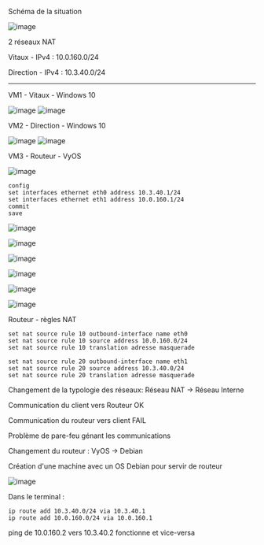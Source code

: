 Schéma de la situation

![image](https://github.com/Mellsx/portfolio/blob/main/src/RouteurLinux/Capture%20d%E2%80%99%C3%A9cran%20du%202025-04-08%2019-07-46.png)

2 réseaux NAT

Vitaux - IPv4 : 10.0.160.0/24

Direction - IPv4 : 10.3.40.0/24

---
VM1 - Vitaux - Windows 10

![image](https://github.com/Mellsx/portfolio/blob/main/src/RouteurLinux/Capture%20d%E2%80%99%C3%A9cran%20du%202025-03-24%2020-03-44.png)
![image](https://github.com/Mellsx/portfolio/blob/main/src/RouteurLinux/Capture%20d%E2%80%99%C3%A9cran%20du%202025-03-24%2020-05-03.png)

VM2 - Direction - Windows 10

![image](https://github.com/Mellsx/portfolio/blob/main/src/RouteurLinux/Capture%20d%E2%80%99%C3%A9cran%20du%202025-03-24%2020-03-37.png)
![image](https://github.com/Mellsx/portfolio/blob/main/src/RouteurLinux/Capture%20d%E2%80%99%C3%A9cran%20du%202025-03-24%2020-05-45.png)

VM3 - Routeur - VyOS

![image](https://github.com/Mellsx/portfolio/blob/main/src/RouteurLinux/Capture%20d%E2%80%99%C3%A9cran%20du%202025-03-24%2020-03-56.png)
```
config
set interfaces ethernet eth0 address 10.3.40.1/24
set interfaces ethernet eth1 address 10.0.160.1/24
commit
save
```

![image](https://github.com/Mellsx/portfolio/blob/main/src/RouteurLinux/Pasted%20image%2020250324203211.png)


![image](https://github.com/Mellsx/portfolio/blob/main/src/RouteurLinux/Pasted%20image%2020250324203414.png)

![image](https://github.com/Mellsx/portfolio/blob/main/src/RouteurLinux/Pasted%20image%2020250324203605.png)

![image](https://github.com/Mellsx/portfolio/blob/main/src/RouteurLinux/Pasted%20image%2020250324203850.png)

![image](https://github.com/Mellsx/portfolio/blob/main/src/RouteurLinux/Pasted%20image%2020250324203956.png)

![image](https://github.com/Mellsx/portfolio/blob/main/src/RouteurLinux/Pasted%20image%2020250324204139.png)

Routeur - règles NAT
```
set nat source rule 10 outbound-interface name eth0
set nat source rule 10 source address 10.0.160.0/24
set nat source rule 10 translation adresse masquerade

set nat source rule 20 outbound-interface name eth1
set nat source rule 20 source address 10.3.40.0/24
set nat source rule 20 translation adresse masquerade
```

Changement de la typologie des réseaux: 
  Réseau NAT -> Réseau Interne


Communication du client vers Routeur OK

Communication du routeur vers client FAIL

Problème de pare-feu génant les communications

Changement du routeur : 
VyOS -> Debian

Création d'une machine avec un OS Debian pour servir de routeur

![image](https://github.com/Mellsx/portfolio/blob/main/src/RouteurLinux/Pasted%20image%2020250401183614.png)

Dans le terminal :
```
ip route add 10.3.40.0/24 via 10.3.40.1
ip route add 10.0.160.0/24 via 10.0.160.1
```

ping de 10.0.160.2 vers 10.3.40.2 fonctionne et vice-versa
